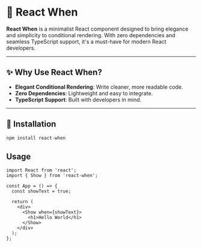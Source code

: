 # 🌟 React When

**React When** is a minimalist React component designed to bring elegance and simplicity to conditional rendering. With zero dependencies and seamless TypeScript support, it's a must-have for modern React developers.

---

## ✨ Why Use React When?

- **Elegant Conditional Rendering**: Write cleaner, more readable code.
- **Zero Dependencies**: Lightweight and easy to integrate.
- **TypeScript Support**: Built with developers in mind.

---

## 🚀 Installation

```bash
npm install react-when
```

## Usage

```
import React from 'react';
import { Show } from 'react-when';

const App = () => {
  const showText = true;

  return (
    <div>
      <Show when={showText}>
        <h1>Hello World</h1>
      </Show>
    </div>
  );
};
```
